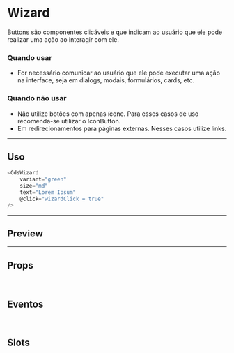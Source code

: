 # Wizard

Buttons são componentes clicáveis e que indicam ao usuário que ele pode realizar uma ação ao interagir com ele.

### Quando usar

- For necessário comunicar ao usuário que ele pode executar uma ação na interface,
  seja em dialogs, modais, formulários, cards, etc.

### Quando não usar

- Não utilize botões com apenas ícone. Para esses casos de uso recomenda-se utilizar o IconButton.
- Em redirecionamentos para páginas externas. Nesses casos utilize links.

---

## Uso

```js
<CdsWizard
	variant="green"
	size="md"
	text="Lorem Ipsum"
	@click="wizardClick = true"
/>
```

---

## Preview

<PreviewBuilder
	:args
	:component="CdsWizard"
	:events="cdsWizardEvents"
/>

---

## Props

<APITable
	name="Wizard"
	section="props"
/>
<br />

## Eventos

<APITable
	name="Wizard"
	section="events"
/>
<br />

## Slots

<APITable
	name="Wizard"
	section="slots"
/>

<script setup>
import CdsWizard from '@/components/Wizard.vue';

const cdsWizardEvents = [
	'wizard-click'
];
</script>
